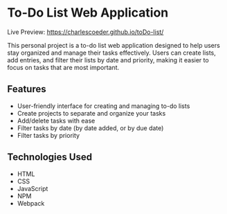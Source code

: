 
# To-Do List Web Application

Live Preview: https://charlescoeder.github.io/toDo-list/



This personal project is a to-do list web application designed to help users stay organized and manage their tasks effectively. Users can create lists, add entries, and filter their lists by date and priority, making it easier to focus on tasks that are most important.


## Features

- User-friendly interface for creating and managing to-do lists
- Create projects to separate and organize your tasks
- Add/delete tasks with ease
- Filter tasks by date (by date added, or by due date)
- Filter tasks by priority

## Technologies Used

- HTML
- CSS
- JavaScript
- NPM
- Webpack
